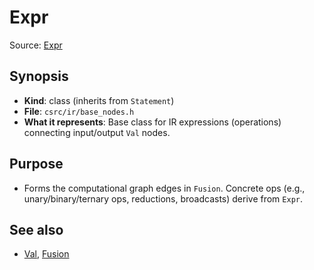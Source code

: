 # Expr

Source: [Expr](../../csrc/ir/base_nodes.h#L505)

## Synopsis
- **Kind**: class (inherits from `Statement`)
- **File**: `csrc/ir/base_nodes.h`
- **What it represents**: Base class for IR expressions (operations) connecting input/output `Val` nodes.

## Purpose
- Forms the computational graph edges in `Fusion`. Concrete ops (e.g., unary/binary/ternary ops, reductions, broadcasts) derive from `Expr`.

## See also
- [Val](../../csrc/ir/base_nodes.h#L224), [Fusion](../../csrc/fusion.h#L134)
